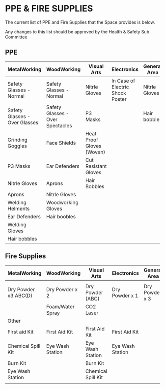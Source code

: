 # PPE & FIRE SUPPLIES

The current list of PPE and Fire Supplies that the Space provides is below. 

Any changes to this list should be approved by the Health & Safety Sub Committee 


## PPE

| MetalWorking                  | WoodWorking                      | Visual Arts               | Electronics                      | General Area  |
|-------------------------------|----------------------------------|---------------------------|----------------------------------|---------------|
| Safety Glasses - Normal       | Safety Glasses - Normal          | Nitrle Gloves             | In Case of Electric Shock Poster | Nitrle Gloves |
| Safety Glasses - Over Glasses | Safety Glasses - Over Spectacles | P3 Masks                  |                                  | Hair bobbles  |
| Grinding Goggles              | Face Shields                     | Heat Proof Gloves (Woven) |                                  |               |
| P3 Masks                      | Ear Defenders                    | Cut Resistant Gloves      |                                  |               |
| Nitrle Gloves                 | Aprons                           | Hair Bobbles              |                                  |               |
| Aprons                        | Nitrle Gloves                    |                           |                                  |               |
| Welding Helments              | Woodworking Gloves               |                           |                                  |               |
| Ear Defenders                 | Hair boobles                     |                           |                                  |               |
| Welding Gloves                |                                  |                           |                                  |               |
| Hair bobbles                  |                                  |                           |                                  |               |

## Fire Supplies

| MetalWorking         | WoodWorking      | Visual Arts        | Electronics      | General Area   |
|----------------------|------------------|--------------------|------------------|----------------|
|                      |                  |                    |                  |                |
| Dry Powder x3 ABC(D) | Dry Powder x 2   | Dry Powder (ABC)   | Dry Powder x 1   | Dry Powder x 3 |
|                      | Foam/Water Spray | CO2 Laser          |                  |                |
| Other                |                  |                    |                  |                |
| First aid Kit        | First Aid Kit    | First Aid Kit      | First Aid Kit    |                |
| Chemical Spill Kit   | Eye Wash Station | Eye Wash Station   | Eye Wash Station |                |
| Burn Kit             |                  | Burn Kit           |                  |                |
| Eye Wash Station     |                  | Chemical Spill Kit |                  |                |
|                      |                  |                    |                  |                |
